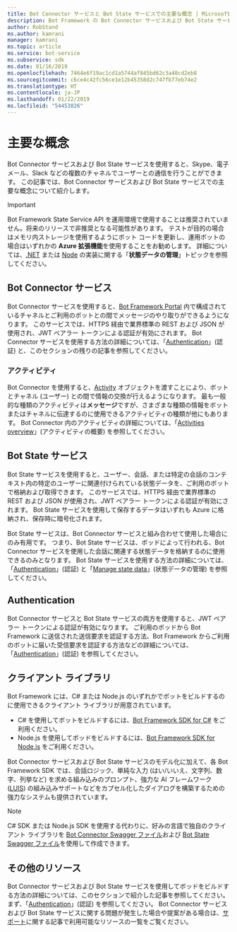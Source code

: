 ```yaml
---
title: Bot Connector サービスと Bot State サービスでの主要な概念 | Microsoft Docs
description: Bot Framework の Bot Connector サービスおよび Bot State サービスでの主要な概念について説明します。
author: RobStand
ms.author: kamrani
manager: kamrani
ms.topic: article
ms.service: bot-service
ms.subservice: sdk
ms.date: 01/16/2019
ms.openlocfilehash: 7464e6f19ac1cd1a5744af845bd62c3a48cd2eb8
ms.sourcegitcommit: c6ce4c42fc56ce1e12b45358d2c747fb77eb74e2
ms.translationtype: HT
ms.contentlocale: ja-JP
ms.lasthandoff: 01/22/2019
ms.locfileid: "54453826"
---
```

# <a name="key-concepts"></a>主要な概念

Bot Connector サービスおよび Bot State サービスを使用すると、Skype、電子メール、Slack などの複数のチャネルでユーザーとの通信を行うことができます。 この記事では、Bot Connector サービスおよび Bot State サービスでの主要な概念について紹介します。

> [!IMPORTANT]
> Bot Framework State Service API を運用環境で使用することは推奨されていません。将来のリリースで非推奨となる可能性があります。 テストが目的の場合はメモリ内ストレージを使用するようにボット コードを更新し、運用ボットの場合はいずれかの **Azure 拡張機能**を使用することをお勧めします。 詳細については、[.NET](~/dotnet/bot-builder-dotnet-state.md) または [Node](~/nodejs/bot-builder-nodejs-state.md) の実装に関する「**状態データの管理**」トピックを参照してください。

## <a name="bot-connector-service"></a>Bot Connector サービス

Bot Connector サービスを使用すると、<a href="https://dev.botframework.com/" target="_blank">Bot Framework Portal</a> 内で構成されているチャネルとご利用のボットとの間でメッセージのやり取りができるようになります。 このサービスでは、HTTPS 経由で業界標準の REST および JSON が使用され、JWT ベアラー トークンによる認証が有効にされます。 Bot Connector サービスを使用する方法の詳細については、「[Authentication](bot-framework-rest-connector-authentication.md)」(認証) と、このセクションの残りの記事を参照してください。

### <a name="activity"></a>アクティビティ

Bot Connector を使用すると、[Activity][ Activity] オブジェクトを渡すことにより、ボットとチャネル (ユーザー) との間で情報の交換が行えるようになります。 最も一般的な種類のアクティビティは**メッセージ**ですが、さまざまな種類の情報をボットまたはチャネルに伝達するのに使用できるアクティビティの種類が他にもあります。 Bot Connector 内のアクティビティの詳細については、「[Activities overview](bot-framework-rest-connector-activities.md)」(アクティビティの概要) を参照してください。

## <a name="bot-state-service"></a>Bot State サービス

Bot State サービスを使用すると、ユーザー、会話、または特定の会話のコンテキスト内の特定のユーザーに関連付けられている状態データを、ご利用のボットで格納および取得できます。 このサービスでは、HTTPS 経由で業界標準の REST および JSON が使用され、JWT ベアラー トークンによる認証が有効にされます。 Bot State サービスを使用して保存するデータはいずれも Azure に格納され、保存時に暗号化されます。

Bot State サービスは、Bot Connector サービスと組み合わせて使用した場合にのみ有用です。 つまり、Bot State サービスは、ボッドによって行われる、Bot Connector サービスを使用した会話に関連する状態データを格納するのに使用できるのみとなります。 Bot State サービスを使用する方法の詳細については、「[Authentication](bot-framework-rest-connector-authentication.md)」(認証) と「[Manage state data](bot-framework-rest-state.md)」(状態データの管理) を参照してください。

## <a name="authentication"></a>Authentication

Bot Connector サービスと Bot State サービスの両方を使用すると、JWT ベアラー トークンによる認証が有効になります。 ご利用のボッドから Bot Framework に送信された送信要求を認証する方法、Bot Framework からご利用のボットに届いた受信要求を認証する方法などの詳細については、「[Authentication](bot-framework-rest-connector-authentication.md)」(認証) を参照してください。 

## <a name="client-libraries"></a>クライアント ライブラリ

Bot Framework には、C# または Node.js のいずれかでボットをビルドするのに使用できるクライアント ライブラリが用意されています。 

- C# を使用してボットをビルドするには、[Bot Framework SDK for C#](../dotnet/bot-builder-dotnet-overview.md) をご利用ください。 
- Node.js を使用してボッドをビルドするには、[Bot Framework SDK for Node.js](../nodejs/index.md) をご利用ください。 

Bot Connector サービスおよび Bot State サービスのモデル化に加えて、各 Bot Framework SDK では、会話ロジック、単純な入力 (はい/いいえ、文字列、数字、列挙など) を求める組み込みのプロンプト、強力な AI フレームワーク (<a href="https://www.luis.ai/" target="_blank">LUIS</a>) の組み込みサポートなどをカプセル化したダイアログを構築するための強力なシステムも提供されています。 

> [!NOTE]
> C# SDK または Node.js SDK を使用する代わりに、好みの言語で独自のクライアント ライブラリを <a href="https://aka.ms/connector-swagger-file" target="_blank">Bot Connector Swagger ファイル</a>および <a href="https://aka.ms/state-swagger-file" target="_blank">Bot State Swagger ファイル</a>を使用して作成できます。

## <a name="additional-resources"></a>その他のリソース

Bot Connector サービスおよび Bot State サービスを使用してボッドをビルドする方法の詳細については、このセクションで紹介した記事を参照してください。まず、「[Authentication](bot-framework-rest-connector-authentication.md)」(認証) を参照してください。 Bot Connector サービスおよび Bot State サービスに関する問題が発生した場合や提案がある場合は、[サポート](../bot-service-resources-links-help.md)に関する記事で利用可能なリソースの一覧をご覧ください。 

[Activity]: bot-framework-rest-connector-api-reference.md#activity-object